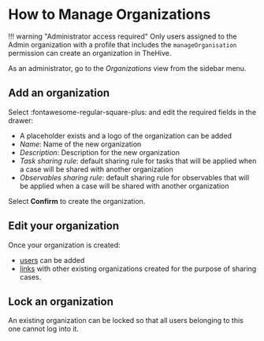 # How to Manage Organizations

!!! warning "Administrator access required"
    Only users assigned to the Admin organization with a profile that includes the `manageOrganisation` permission can create an organization in TheHive.

As an administrator, go to the *Organizations* view from the sidebar menu.

## Add an organization

Select :fontawesome-regular-square-plus: and edit the required fields in the drawer: 

* A placeholder exists and a logo of the organization can be added
* *Name*: Name of the new organization 
* *Description*: Description for the new organization
* *Task sharing rule*: default sharing rule for tasks that will be applied when a case will be shared with another organization
* *Observables sharing rule*: default sharing rule for observables that will be applied when a case will be shared with another organization

Select **Confirm** to create the organization.

## Edit your organization

Once your organization is created:

* [users](./accounts.md) can be added
* [links](./organization-links.md) with other existing organizations created for the purpose of sharing cases.

## Lock an organization
An existing organization can be locked so that all users belonging to this one cannot log into it.